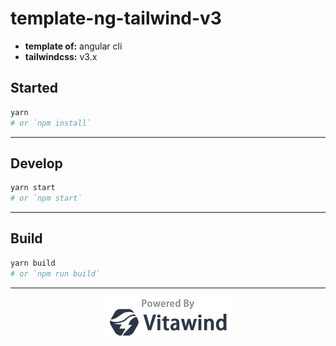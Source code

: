 # template-ng-tailwind-v3

- **template of:** angular cli
- **tailwindcss:** v3.x

## Started
```bash
yarn
# or `npm install`
```

---
## Develop
```bash
yarn start
# or `npm start`
```

---
## Build
```bash
yarn build
# or `npm run build`
```

---
<p align="center">
<img src="./powered-by-vitawind-bright.png">
</p>
